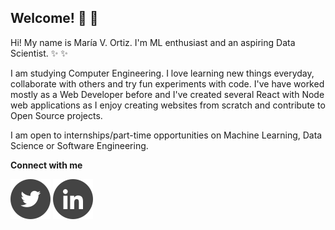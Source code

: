 ## Welcome! 👋 👋 

Hi! My name is María V. Ortiz. I'm ML enthusiast and an aspiring Data Scientist. :sparkles: :sparkles:

I am studying Computer Engineering. I love learning new things everyday, collaborate with others and try fun experiments with code. I've have worked mostly as a Web Developer before and I've created several React with Node web applications as I enjoy creating websites from scratch and contribute to Open Source projects. 

I am open to internships/part-time opportunities on Machine Learning, Data Science or Software Engineering. 


__Connect with me__ 

[![Twitter](./images/twitter.svg)](https://twitter.com/mvortizr) [![Linkedin](./images/linkedin.svg)](https://www.linkedin.com/in/mvortizr/)


<!-- Ideas -->
<!--__Tech stack__-->
<!--  Dev, Codepen, Medium, Portfolio website -->
<!-- Coding, gif-->
